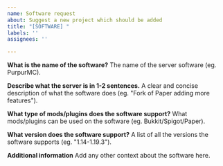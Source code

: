 ```yaml
---
name: Software request
about: Suggest a new project which should be added
title: "[SOFTWARE] "
labels: ''
assignees: ''

---
```


**What is the name of the software?**
The name of the server software (eg. PurpurMC).

**Describe what the server is in 1-2 sentences.**
A clear and concise description of what the software does (eg. "Fork of Paper adding more features").

**What type of mods/plugins does the software support?**
What mods/plugins can be used on the software (eg. Bukkit/Spigot/Paper).

**What version does the software support?**
A list of all the versions the software supports (eg. "1.14-1.19.3").

**Additional information**
Add any other context about the software here.
